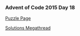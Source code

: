 ### Advent of Code 2015 Day 18

[Puzzle Page](https://adventofcode.com/2015/day/18)

[Solutions Megathread](https://www.reddit.com/r/adventofcode/comments/3xb3cj/day_18_solutions/)
